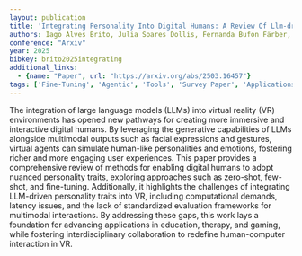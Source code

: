 ```yaml
---
layout: publication
title: 'Integrating Personality Into Digital Humans: A Review Of Llm-driven Approaches For Virtual Reality'
authors: Iago Alves Brito, Julia Soares Dollis, Fernanda Bufon Färber, Pedro Schindler Freire Brasil Ribeiro, Rafael Teixeira Sousa, Arlindo Rodrigues Galvão Filho
conference: "Arxiv"
year: 2025
bibkey: brito2025integrating
additional_links:
  - {name: "Paper", url: "https://arxiv.org/abs/2503.16457"}
tags: ['Fine-Tuning', 'Agentic', 'Tools', 'Survey Paper', 'Applications', 'RAG', 'Training Techniques', 'Pretraining Methods', 'Few-Shot', 'Multimodal Models']
---
```

The integration of large language models (LLMs) into virtual reality (VR)
environments has opened new pathways for creating more immersive and
interactive digital humans. By leveraging the generative capabilities of LLMs
alongside multimodal outputs such as facial expressions and gestures, virtual
agents can simulate human-like personalities and emotions, fostering richer and
more engaging user experiences. This paper provides a comprehensive review of
methods for enabling digital humans to adopt nuanced personality traits,
exploring approaches such as zero-shot, few-shot, and fine-tuning.
Additionally, it highlights the challenges of integrating LLM-driven
personality traits into VR, including computational demands, latency issues,
and the lack of standardized evaluation frameworks for multimodal interactions.
By addressing these gaps, this work lays a foundation for advancing
applications in education, therapy, and gaming, while fostering
interdisciplinary collaboration to redefine human-computer interaction in VR.
